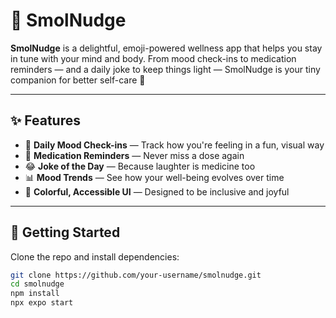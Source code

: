 # 🧠 SmolNudge

**SmolNudge** is a delightful, emoji-powered wellness app that helps you stay in tune with your mind and body. From mood check-ins to medication reminders — and a daily joke to keep things light — SmolNudge is your tiny companion for better self-care 💖

---

## ✨ Features

- 🌈 **Daily Mood Check-ins** — Track how you're feeling in a fun, visual way
- 💊 **Medication Reminders** — Never miss a dose again
- 😂 **Joke of the Day** — Because laughter is medicine too
- 📊 **Mood Trends** — See how your well-being evolves over time
- 🎨 **Colorful, Accessible UI** — Designed to be inclusive and joyful

---

## 🚀 Getting Started

Clone the repo and install dependencies:

```bash
git clone https://github.com/your-username/smolnudge.git
cd smolnudge
npm install
npx expo start
